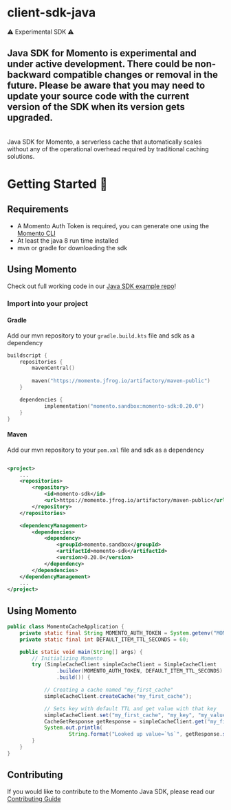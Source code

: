 # client-sdk-java

:warning: Experimental SDK :warning:

Java SDK for Momento is experimental and under active development. There could be non-backward compatible changes or
removal in the future. Please be aware that you may need to update your source code with the current version of the SDK
when its version gets upgraded.
---

<br />
Java SDK for Momento, a serverless cache that automatically scales without any of the operational overhead required by
traditional caching solutions.

<br/>

# Getting Started :running:

## Requirements

- A Momento Auth Token is required, you can generate one using the [Momento CLI](https://github.com/momentohq/momento-cli)
- At least the java 8 run time installed
- mvn or gradle for downloading the sdk

## Using Momento

Check out full working code in our [Java SDK example repo](https://github.com/momentohq/client-sdk-examples/tree/main/java)!

### Import into your project

#### Gradle

Add our mvn repository to your `gradle.build.kts` file and sdk as a dependency


```kotlin
buildscript {
    repositories {
        mavenCentral()
        
        maven("https://momento.jfrog.io/artifactory/maven-public")
    }

    dependencies {
            implementation("momento.sandbox:momento-sdk:0.20.0")
    }
}
```

#### Maven

Add our mvn repository to your `pom.xml` file and sdk as a dependency

```xml

<project>
    ...
    <repositories>
        <repository>
            <id>momento-sdk</id>
            <url>https://momento.jfrog.io/artifactory/maven-public</url>
        </repository>
    </repositories>

    <dependencyManagement>
        <dependencies>
            <dependency>
                <groupId>momento.sandbox</groupId>
                <artifactId>momento-sdk</artifactId>
                <version>0.20.0</version>
            </dependency>
        </dependencies>
    </dependencyManagement>
    ...
</project>
```
## Using Momento

```java
public class MomentoCacheApplication {
    private static final String MOMENTO_AUTH_TOKEN = System.getenv("MOMENTO_AUTH_TOKEN");
    private static final int DEFAULT_ITEM_TTL_SECONDS = 60;

    public static void main(String[] args) {
        // Initializing Momento
        try (SimpleCacheClient simpleCacheClient = SimpleCacheClient
                .builder(MOMENTO_AUTH_TOKEN, DEFAULT_ITEM_TTL_SECONDS)
                .build()) {

            // Creating a cache named "my_first_cache"
            simpleCacheClient.createCache("my_first_cache");

            // Sets key with default TTL and get value with that key
            simpleCacheClient.set("my_first_cache", "my_key", "my_value");
            CacheGetResponse getResponse = simpleCacheClient.get("my_first_cache", "my_key");
            System.out.println(
                    String.format("Looked up value=`%s`", getResponse.string().orElse("NOT FOUND")));
        }
    }
}
```

## Contributing

If you would like to contribute to the Momento Java SDK, please read our [Contributing Guide](./CONTRIBUTING.md)
